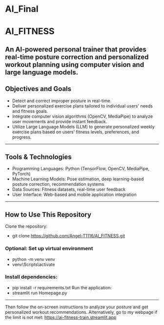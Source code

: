 ﻿# AI_Final
# AI_FITNESS
An AI-powered personal trainer that provides real-time posture correction and personalized workout planning using computer vision and large language models.
---
## Objectives and Goals
 - Detect and correct improper posture in real-time.
 - Deliver personalized exercise plans tailored to individual users' needs and fitness goals.
 - Integrate computer vision algorithms (OpenCV, MediaPipe) to analyze user movements and provide instant feedback.
 - Utilize Large Language Models (LLM) to generate personalized weekly exercise plans based on users' fitness levels, preferences, and progress.
---
## Tools & Technologies
 - Programming Languages: Python (TensorFlow, OpenCV, MediaPipe, PyTorch)
 - Machine Learning Models: Pose estimation, deep learning-based posture correction, recommendation systems
 - Data Sources: Fitness datasets, real-time user feedback
 - User Interface: Web-based and mobile application integration
---
## How to Use This Repository
Clone the repository:
 - git clone https://github.com/Angel-T1116/AI_FITNESS.git
### Optional: Set up virtual environment
 - python -m venv venv
 - venv\Scripts\activate
### Install dependencies:
 - pip install -r requirements.txt
Run the application:
 - streamlit run Homepage.py
---
Then follow the on-screen instructions to analyze your posture and get personalized workout recommendations.
Alternatively, go to my webpage if the limit is not met: https://ai-fitness-train.streamlit.app
